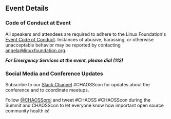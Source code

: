 ## Event Details

### Code of Conduct at Event
All speakers and attendees are required to adhere to the Linux Foundation's [Event Code of Conduct](https://events.linuxfoundation.org/about/code-of-conduct/). Instances of abusive, harassing, or otherwise unacceptable behavior may be reported by contacting angela@linuxfoundation.org.  

***For Emergency Services at the event, please dial (112)***

### Social Media and Conference Updates

Subscribe to our [Slack Channel](https://join.slack.com/t/chaoss-workspace/shared_invite/zt-r65szij9-QajX59hkZUct82b0uACA6g) #CHAOSScon for updates about the conference and to coordinate meetups.  

Follow [@CHAOSSproj](https://twitter.com/CHAOSSproj) and tweet #CHAOSS #CHAOSScon during the Summit and CHAOSScon to let everyone know how important open source community health is!
